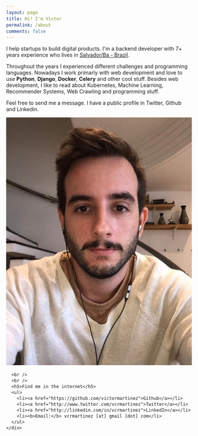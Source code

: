 ```yaml
---
layout: page
title: Hi! I'm Victor
permalink: /about
comments: false
---
```


<div class="row justify-content-between">
  <div class="col-md-8 pr-5">
    <p>I help startups to build digital products. I'm a backend developer with 7+ years experience who lives in <a href="https://www.google.com.br/maps/place/Salvador+-+State+of+Bahia/@-12.9115467,-38.4076728,11.46z/data=!4m5!3m4!1s0x716037ca23ca5b3:0x1b9fc7912c226698!8m2!3d-12.977749!4d-38.5016301?hl=en">Salvador/Ba - Brazil</a>.</p>
    <p>Throughout the years I experienced different challenges and programming languages. Nowadays I work primarly with web development and love to use <b>Python</b>, <b>Django</b>, <b>Docker</b>, <b>Celery</b> and other cool stuff. Besides web development, I like to read about Kubernetes, Machine Learning, Recommender Systems, Web Crawling and programming stuff.</p>
    <p>Feel free to send me a message. I have a public profile in Twitter, Github and Linkedin.</p>
  </div>

  <div class="col-md-4">
    <div class="sticky-top sticky-top-80">
      <img class="author-about" src="/assets/images/author.png" alt="Victor Martinez" /> 

      <br />
      <br />
      <h5>Find me in the internet</h5>
      <ul>
        <li><a href="https://github.com/victormartinez">Github</a></li>
        <li><a href="http://www.twitter.com/vcrmartinez">Twitter</a></li>
        <li><a href="http://linkedin.com/in/vcrmartinez">LinkedIn</a></li>
        <li><b>Email:</b> vcrmartinez [at] gmail [dot] com</li>
      </ul>
    </div>
  </div>
</div>
